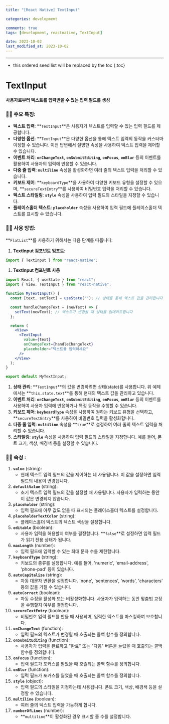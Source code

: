 ```yaml
---
title: "[React Native] TextInput"

categories: development

comments: true
tags: [development, reactnative, TextInput]

date: 2023-10-02
last_modified_at: 2023-10-02
---
```


---

<!-- prettier-ignore -->
* this ordered seed list will be replaced by the toc 
{:toc}

# TextInput

**사용자로부터 텍스트를 입력받을 수 있는 입력 필드를 생성**

### 🤳🏻 **주요 특징:**

- **텍스트 입력**: **`TextInput`**은 사용자가 텍스트를 입력할 수 있는 입력 필드를 제공합니다.
- **다양한 옵션**: **`TextInput`**은 다양한 옵션을 통해 텍스트 입력의 동작을 커스터마이징할 수 있습니다. 이전 답변에서 설명한 속성을 사용하여 텍스트 입력을 제어할 수 있습니다.
- **이벤트 처리**: **`onChangeText`**, **`onSubmitEditing`**, **`onFocus`**, **`onBlur`** 등의 이벤트를 활용하여 사용자의 입력에 반응할 수 있습니다.
- **다중 줄 입력**: **`multiline`** 속성을 활성화하면 여러 줄의 텍스트 입력을 처리할 수 있습니다.
- **키보드 제어**: **`keyboardType`**을 사용하여 다양한 키보드 유형을 설정할 수 있으며, **`secureTextEntry`**를 사용하여 비밀번호 입력을 처리할 수 있습니다.
- **텍스트 스타일링**: **`style`** 속성을 사용하여 입력 필드의 스타일을 지정할 수 있습니다.
- **플레이스홀더 텍스트**: **`placeholder`** 속성을 사용하여 입력 필드에 플레이스홀더 텍스트를 표시할 수 있습니다.

### 🤳🏻 **사용 방법:**

**`FlatList`**를 사용하기 위해서는 다음 단계를 따릅니다:

1. **TextInput 컴포넌트 임포트**:

```jsx
import { TextInput } from "react-native";
```

1. **TextInput 컴포넌트 사용**

```jsx
import React, { useState } from "react";
import { View, TextInput } from "react-native";

function MyTextInput() {
  const [text, setText] = useState(""); // 상태를 통해 텍스트 값을 관리합니다

  const handleChangeText = (newText) => {
    setText(newText); // 텍스트가 변경될 때 상태를 업데이트합니다
  };

  return (
    <View>
      <TextInput
        value={text}
        onChangeText={handleChangeText}
        placeholder="텍스트를 입력하세요"
      />
    </View>
  );
}

export default MyTextInput;
```

1. **상태 관리**:
   **`TextInput`**의 값을 변경하려면 상태(state)를 사용합니다. 위 예제에서는 **`this.state.text`**를 통해 현재의 텍스트 값을 관리하고 있습니다.
2. **이벤트 처리**:
   **`onChangeText`**, **`onSubmitEditing`**, **`onFocus`**, **`onBlur`** 등의 이벤트를 사용하여 사용자 입력에 반응하거나 특정 동작을 수행할 수 있습니다.
3. **키보드 제어**:
   **`keyboardType`** 속성을 사용하여 원하는 키보드 유형을 선택하고, **`secureTextEntry`**를 사용하여 비밀번호 입력을 활성화합니다.
4. **다중 줄 입력**:
   **`multiline`** 속성을 **`true`**로 설정하여 여러 줄의 텍스트 입력을 처리할 수 있습니다.
5. **스타일링**:
   **`style`** 속성을 사용하여 입력 필드의 스타일을 지정합니다. 예를 들어, 폰트 크기, 색상, 배경색 등을 설정할 수 있습니다.

### 🤳🏻 속성 **:**

1. **`value`** (string):
   - 현재 텍스트 입력 필드의 값을 제어하는 데 사용됩니다. 이 값을 설정하면 입력 필드의 내용이 변경됩니다.
2. **`defaultValue`** (string):
   - 초기 텍스트 입력 필드의 값을 설정할 때 사용됩니다. 사용자가 입력하는 동안 이 값은 변경되지 않습니다.
3. **`placeholder`** (string):
   - 입력 필드에 아무 값도 없을 때 표시되는 플레이스홀더 텍스트를 설정합니다.
4. **`placeholderTextColor`** (string):
   - 플레이스홀더 텍스트의 텍스트 색상을 설정합니다.
5. **`editable`** (boolean):
   - 사용자 입력을 허용할지 여부를 결정합니다. **`false`**로 설정하면 입력 필드가 읽기 전용 상태가 됩니다.
6. **`maxLength`** (number):
   - 입력 필드에 입력할 수 있는 최대 문자 수를 제한합니다.
7. **`keyboardType`** (string):
   - 키보드의 종류를 설정합니다. 예를 들어, 'numeric', 'email-address', 'phone-pad' 등이 있습니다.
8. **`autoCapitalize`** (string):
   - 자동 대문자 변환을 설정합니다. 'none', 'sentences', 'words', 'characters' 등의 값을 가질 수 있습니다.
9. **`autoCorrect`** (boolean):
   - 자동 수정을 활성화 또는 비활성화합니다. 사용자가 입력하는 동안 맞춤법 교정을 수행할지 여부를 결정합니다.
10. **`secureTextEntry`** (boolean):
    - 비밀번호 입력 필드를 만들 때 사용되며, 입력한 텍스트를 마스킹하여 보호합니다.
11. **`onChangeText`** (function):
    - 입력 필드의 텍스트가 변경될 때 호출되는 콜백 함수를 정의합니다.
12. **`onSubmitEditing`** (function):
    - 사용자가 입력을 완료하고 "완료" 또는 "다음" 버튼을 눌렀을 때 호출되는 콜백 함수를 정의합니다.
13. **`onFocus`** (function):
    - 입력 필드가 포커스를 받았을 때 호출되는 콜백 함수를 정의합니다.
14. **`onBlur`** (function):
    - 입력 필드가 포커스를 잃었을 때 호출되는 콜백 함수를 정의합니다.
15. **`style`** (object):
    - 입력 필드의 스타일을 지정하는데 사용됩니다. 폰트 크기, 색상, 배경색 등을 설정할 수 있습니다.
16. **`multiline`** (boolean):
    - 여러 줄의 텍스트 입력을 가능하게 합니다.
17. **`numberOfLines`** (number):
    - **`multiline`**이 활성화된 경우 표시할 줄 수를 설정합니다.
